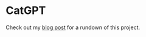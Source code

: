 # CatGPT

Check out my [blog post](https://climbingthegiant.com/posts/catGPT/) for a rundown of this project.
